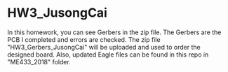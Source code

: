 # HW3_JusongCai

In this homework, you can see Gerbers in the zip file. The Gerbers are the PCB I completed and errors are checked. The zip file "HW3_Gerbers_JusongCai" will be uploaded and used to order the designed board. Also, updated Eagle files can be found in this repo in "ME433_2018" folder.
